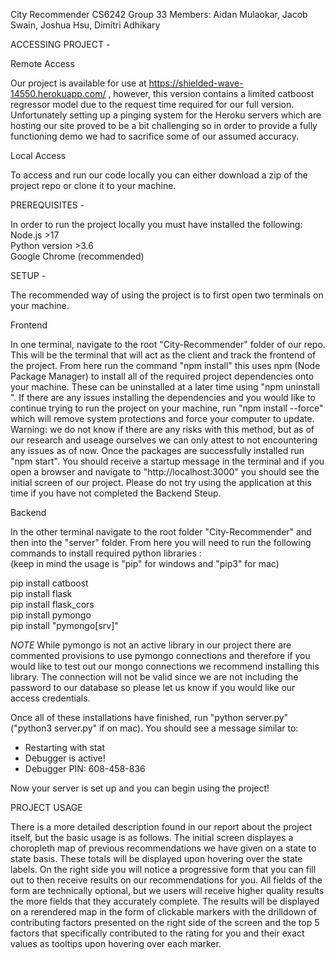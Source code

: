 City Recommender
CS6242 Group 33
Members: Aidan Mulaokar, Jacob Swain, Joshua Hsu, Dimitri Adhikary

ACCESSING PROJECT -

Remote Access

Our project is available for use at https://shielded-wave-14550.herokuapp.com/ , however, this version contains a limited catboost regressor model due to the request time required for our full version. Unfortunately setting up a pinging system for the Heroku servers which are hosting our site proved to be a bit challenging so in order to provide a fully functioning demo we had to sacrifice some of our assumed accuracy.

Local Access

To access and run our code locally you can either download a zip of the project repo or clone it to your machine.

PREREQUISITES -

In order to run the project locally you must have installed the following:  
Node.js >17  
Python version >3.6  
Google Chrome (recommended)  

SETUP -

The recommended way of using the project is to first open two terminals on your machine.

Frontend

In one terminal, navigate to the root "City-Recommender" folder of our repo. This will be the terminal that will act as the client and track the frontend of the project. From here run the command "npm install" this uses npm (Node Package Manager) to install all of the required project dependencies onto your machine. These can be uninstalled at a later time using "npm uninstall <package name>". If there are any issues installing the dependencies and you would like to continue trying to run the project on your machine, run "npm install --force" which will remove system protections and force your computer to update. Warning: we do not know if there are any risks with this method, but as of our research and useage ourselves we can only attest to not encountering any issues as of now. Once the packages are successfully installed run "npm start". You should receive a startup message in the terminal and if you open a browser and navigate to "http://localhost:3000" you should see the initial screen of our project. Please do not try using the application at this time if you have not completed the Backend Steup.

Backend
  
In the other terminal navigate to the root folder "City-Recommender" and then into the "server" folder. From here you will need to run the following commands to install required python libraries :  
(keep in mind the usage is "pip" for windows and "pip3" for mac)

pip install catboost  
pip install flask  
pip install flask_cors  
pip install pymongo  
pip install "pymongo[srv]"  

_NOTE_ While pymongo is not an active library in our project there are commented provisions to use pymongo connections and therefore if you would like to test out our mongo connections we recommend installing this library. The connection will not be valid since we are not including the password to our database so please let us know if you would like our access credentials.

Once all of these installations have finished, run "python server.py" ("python3 server.py" if on mac). You should see a message similar to:

- Restarting with stat
- Debugger is active!
- Debugger PIN: 608-458-836

Now your server is set up and you can begin using the project!

PROJECT USAGE
  
There is a more detailed description found in our report about the project itself, but the basic usage is as follows. The initial screen displayes a choropleth map of previous recommendations we have given on a state to state basis. These totals will be displayed upon hovering over the state labels. On the right side you will notice a progressive form that you can fill out to then receive results on our recommendations for you. All fields of the form are technically optional, but we users will receive higher quality results the more fields that they accurately complete. The results will be displayed on a rerendered map in the form of clickable markers with the drilldown of contributing factors presented on the right side of the screen and the top 5 factors that specifically contributed to the rating for you and their exact values as tooltips upon hovering over each marker.
